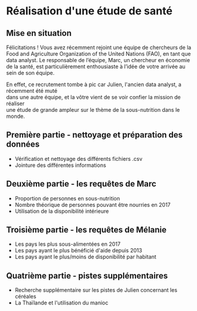 # Réalisation d'une étude de santé

## Mise en situation 
Félicitations ! Vous avez récemment rejoint une équipe de chercheurs de la Food and Agriculture Organization of the United Nations (FAO), en tant que data analyst.
Le responsable de l’équipe, Marc, un chercheur en économie de la santé, est particulièrement enthousiaste à l’idée de votre arrivée au sein de son équipe.  

En effet, ce recrutement tombe à pic car Julien, l'ancien data analyst, a récemment été muté  
dans une autre équipe, et la vôtre vient de se voir confier la mission de réaliser  
une étude de grande ampleur sur le thème de la sous-nutrition dans le monde.

## Première partie - nettoyage et préparation des données
 - Vérification et nettoyage des différents fichiers .csv
 - Jointure des différentes informations


## Deuxième partie - les requêtes de Marc
 - Proportion de personnes en sous-nutrition
 - Nombre théorique de personnes pouvant être nourries en 2017
 - Utilisation de la disponibilité intérieure


## Troisième partie - les requêtes de Mélanie
 - Les pays les plus sous-alimentées en 2017
 - Les pays ayant le plus bénéficié d'aide depuis 2013
 - Les pays ayant le plus/moins de disponibilité par habitant


## Quatrième partie - pistes supplémentaires
 - Recherche supplémentaire sur les pistes de Julien concernant les céréales
 - La Thaïlande et l'utilisation du manioc